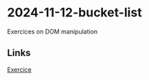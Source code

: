 # 2024-11-12-bucket-list

Exercices on DOM manipulation

## Links

[Exercice](https://github.com/ths-lund-fullstack-2024/exercise-js-bucket-list)
